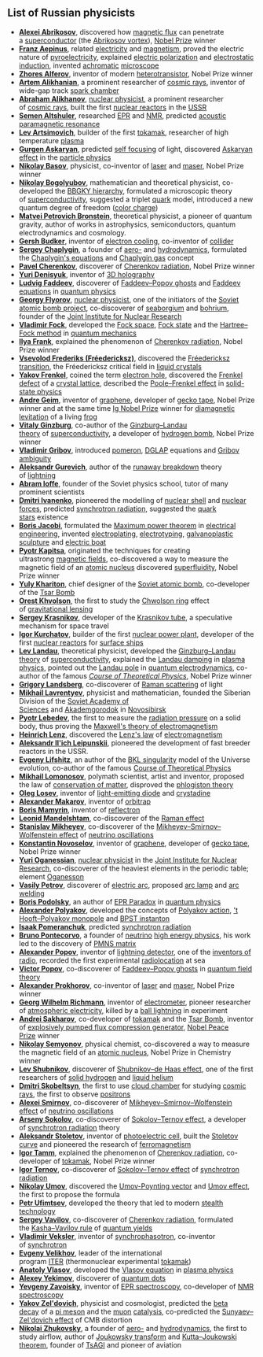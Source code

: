 <h2>List of Russian physicists </h2>
<div id="ember79" class="ember-view">
<div class="reader-article-content" dir="ltr">
<ul>
<li><a href="https://en.wikipedia.org/wiki/Alexei_Alexeyevich_Abrikosov" target="_blank" rel="nofollow noopener"><strong>Alexei Abrikosov</strong></a>, discovered how&nbsp;<a href="https://en.wikipedia.org/wiki/Magnetic_flux" target="_blank" rel="nofollow noopener">magnetic flux</a>&nbsp;can penetrate a&nbsp;<a href="https://en.wikipedia.org/wiki/Superconductor" target="_blank" rel="nofollow noopener">superconductor</a>&nbsp;(the&nbsp;<a href="https://en.wikipedia.org/wiki/Abrikosov_vortex" target="_blank" rel="nofollow noopener">Abrikosov vortex</a>),&nbsp;<a href="https://en.wikipedia.org/wiki/Nobel_Prize" target="_blank" rel="nofollow noopener">Nobel Prize</a>&nbsp;winner</li>
<li><a href="https://en.wikipedia.org/wiki/Franz_Aepinus" target="_blank" rel="nofollow noopener"><strong>Franz Aepinus</strong></a>, related&nbsp;<a href="https://en.wikipedia.org/wiki/Electricity" target="_blank" rel="nofollow noopener">electricity</a>&nbsp;and&nbsp;<a href="https://en.wikipedia.org/wiki/Magnetism" target="_blank" rel="nofollow noopener">magnetism</a>, proved the electric nature of&nbsp;<a href="https://en.wikipedia.org/wiki/Pyroelectricity" target="_blank" rel="nofollow noopener">pyroelectricity</a>, explained&nbsp;<a href="https://en.wikipedia.org/wiki/Electric_polarization" target="_blank" rel="nofollow noopener">electric polarization</a>&nbsp;and&nbsp;<a href="https://en.wikipedia.org/wiki/Electrostatic_induction" target="_blank" rel="nofollow noopener">electrostatic induction</a>, invented&nbsp;<a href="https://en.wikipedia.org/wiki/Achromatic_lens" target="_blank" rel="nofollow noopener">achromatic</a>&nbsp;<a href="https://en.wikipedia.org/wiki/Microscope" target="_blank" rel="nofollow noopener">microscope</a></li>
<li><a href="https://en.wikipedia.org/wiki/Zhores_Alferov" target="_blank" rel="nofollow noopener"><strong>Zhores Alferov</strong></a>, inventor of modern&nbsp;<a href="https://en.wikipedia.org/wiki/Heterotransistor" target="_blank" rel="nofollow noopener">heterotransistor</a>, Nobel Prize winner</li>
<li><a href="https://en.wikipedia.org/wiki/Artem_Alikhanian" target="_blank" rel="nofollow noopener"><strong>Artem Alikhanian</strong></a>, a prominent researcher of&nbsp;<a href="https://en.wikipedia.org/wiki/Cosmic_rays" target="_blank" rel="nofollow noopener">cosmic rays</a>, inventor of wide-gap track&nbsp;<a href="https://en.wikipedia.org/wiki/Spark_chamber" target="_blank" rel="nofollow noopener">spark chamber</a></li>
<li><a href="https://en.wikipedia.org/wiki/Abraham_Alikhanov" target="_blank" rel="nofollow noopener"><strong>Abraham Alikhanov</strong></a>,&nbsp;<a href="https://en.wikipedia.org/wiki/Nuclear_physicist" target="_blank" rel="nofollow noopener">nuclear physicist</a>, a prominent researcher of&nbsp;<a href="https://en.wikipedia.org/wiki/Cosmic_rays" target="_blank" rel="nofollow noopener">cosmic rays</a>, built the first&nbsp;<a href="https://en.wikipedia.org/wiki/Nuclear_reactor" target="_blank" rel="nofollow noopener">nuclear reactors</a>&nbsp;in the&nbsp;<a href="https://en.wikipedia.org/wiki/USSR" target="_blank" rel="nofollow noopener">USSR</a></li>
<li><a href="https://en.wikipedia.org/wiki/Semen_Altshuler" target="_blank" rel="nofollow noopener"><strong>Semen Altshuler</strong></a>, researched&nbsp;<a href="https://en.wikipedia.org/wiki/Electron_paramagnetic_resonance" target="_blank" rel="nofollow noopener">EPR</a>&nbsp;and&nbsp;<a href="https://en.wikipedia.org/wiki/NMR" target="_blank" rel="nofollow noopener">NMR</a>, predicted&nbsp;<a href="https://en.wikipedia.org/wiki/Acoustic_paramagnetic_resonance" target="_blank" rel="nofollow noopener">acoustic paramagnetic resonance</a></li>
<li><a href="https://en.wikipedia.org/wiki/Lev_Artsimovich" target="_blank" rel="nofollow noopener"><strong>Lev Artsimovich</strong></a>, builder of the first&nbsp;<a href="https://en.wikipedia.org/wiki/Tokamak" target="_blank" rel="nofollow noopener">tokamak</a>, researcher of high temperature&nbsp;<a href="https://en.wikipedia.org/wiki/Plasma_(physics)" target="_blank" rel="nofollow noopener">plasma</a></li>
<li><a href="https://en.wikipedia.org/wiki/Gurgen_Askaryan" target="_blank" rel="nofollow noopener"><strong>Gurgen Askaryan</strong></a>, predicted&nbsp;<a href="https://en.wikipedia.org/wiki/Self_focusing" target="_blank" rel="nofollow noopener">self focusing</a>&nbsp;of light, discovered&nbsp;<a href="https://en.wikipedia.org/wiki/Askaryan_effect" target="_blank" rel="nofollow noopener">Askaryan effect</a>&nbsp;in the&nbsp;<a href="https://en.wikipedia.org/wiki/Particle_physics" target="_blank" rel="nofollow noopener">particle physics</a></li>
<li><a href="https://en.wikipedia.org/wiki/Nikolay_Basov" target="_blank" rel="nofollow noopener"><strong>Nikolay Basov</strong></a>, physicist, co-inventor of&nbsp;<a href="https://en.wikipedia.org/wiki/Laser" target="_blank" rel="nofollow noopener">laser</a>&nbsp;and&nbsp;<a href="https://en.wikipedia.org/wiki/Maser" target="_blank" rel="nofollow noopener">maser</a>, Nobel Prize winner</li>
<li><a href="https://en.wikipedia.org/wiki/Nikolay_Bogolyubov" target="_blank" rel="nofollow noopener"><strong>Nikolay Bogolyubov</strong></a>, mathematician and theoretical physicist, co-developed the&nbsp;<a href="https://en.wikipedia.org/wiki/BBGKY_hierarchy" target="_blank" rel="nofollow noopener">BBGKY hierarchy</a>, formulated a microscopic theory of&nbsp;<a href="https://en.wikipedia.org/wiki/Superconductivity" target="_blank" rel="nofollow noopener">superconductivity</a>, suggested a triplet&nbsp;<a href="https://en.wikipedia.org/wiki/Quark" target="_blank" rel="nofollow noopener">quark</a>&nbsp;model, introduced a new quantum degree of freedom (<a href="https://en.wikipedia.org/wiki/Color_charge" target="_blank" rel="nofollow noopener">color charge</a>)</li>
<li><a href="https://en.wikipedia.org/wiki/Matvei_Petrovich_Bronstein" target="_blank" rel="nofollow noopener"><strong>Matvei Petrovich Bronstein</strong></a>, theoretical physicist, a pioneer of quantum gravity, author of works in astrophysics, semiconductors, quantum electrodynamics and cosmology.</li>
<li><a href="https://en.wikipedia.org/wiki/Gersh_Budker" target="_blank" rel="nofollow noopener"><strong>Gersh Budker</strong></a>, inventor of&nbsp;<a href="https://en.wikipedia.org/wiki/Electron_cooling" target="_blank" rel="nofollow noopener">electron cooling</a>, co-inventor of&nbsp;<a href="https://en.wikipedia.org/wiki/Collider" target="_blank" rel="nofollow noopener">collider</a></li>
<li><a href="https://en.wikipedia.org/wiki/Sergey_Chaplygin" target="_blank" rel="nofollow noopener"><strong>Sergey Chaplygin</strong></a>, a founder of&nbsp;<a href="https://en.wikipedia.org/wiki/Aerodynamics" target="_blank" rel="nofollow noopener">aero-</a>&nbsp;and&nbsp;<a href="https://en.wikipedia.org/wiki/Hydrodynamics" target="_blank" rel="nofollow noopener">hydrodynamics</a>, formulated the&nbsp;<a href="https://en.wikipedia.org/wiki/Chaplygin%27s_equation" target="_blank" rel="nofollow noopener">Chaplygin's equations</a>&nbsp;and&nbsp;<a href="https://en.wikipedia.org/wiki/Chaplygin_gas" target="_blank" rel="nofollow noopener">Chaplygin gas</a>&nbsp;concept</li>
<li><a href="https://en.wikipedia.org/wiki/Pavel_Cherenkov" target="_blank" rel="nofollow noopener"><strong>Pavel Cherenkov</strong></a>, discoverer of&nbsp;<a href="https://en.wikipedia.org/wiki/Cherenkov_radiation" target="_blank" rel="nofollow noopener">Cherenkov radiation</a>, Nobel Prize winner</li>
<li><a href="https://en.wikipedia.org/wiki/Yuri_Denisyuk" target="_blank" rel="nofollow noopener"><strong>Yuri Denisyuk</strong></a>, inventor of&nbsp;<a href="https://en.wikipedia.org/wiki/Holography" target="_blank" rel="nofollow noopener">3D holography</a></li>
<li><a href="https://en.wikipedia.org/wiki/Ludvig_Faddeev" target="_blank" rel="nofollow noopener"><strong>Ludvig Faddeev</strong></a>, discoverer of&nbsp;<a href="https://en.wikipedia.org/wiki/Faddeev%E2%80%93Popov_ghosts" target="_blank" rel="nofollow noopener">Faddeev&ndash;Popov ghosts</a>&nbsp;and&nbsp;<a href="https://en.wikipedia.org/wiki/Faddeev_equations" target="_blank" rel="nofollow noopener">Faddeev equations</a>&nbsp;in&nbsp;<a href="https://en.wikipedia.org/wiki/Quantum_physics" target="_blank" rel="nofollow noopener">quantum physics</a></li>
<li><a href="https://en.wikipedia.org/wiki/Georgy_Flyorov" target="_blank" rel="nofollow noopener"><strong>Georgy Flyorov</strong></a>,&nbsp;<a href="https://en.wikipedia.org/wiki/Nuclear_physicist" target="_blank" rel="nofollow noopener">nuclear physicist</a>, one of the initiators of the&nbsp;<a href="https://en.wikipedia.org/wiki/Soviet_atomic_bomb_project" target="_blank" rel="nofollow noopener">Soviet atomic bomb project</a>, co-discoverer of&nbsp;<a href="https://en.wikipedia.org/wiki/Seaborgium" target="_blank" rel="nofollow noopener">seaborgium</a>&nbsp;and&nbsp;<a href="https://en.wikipedia.org/wiki/Bohrium" target="_blank" rel="nofollow noopener">bohrium</a>, founder of the&nbsp;<a href="https://en.wikipedia.org/wiki/Joint_Institute_for_Nuclear_Research" target="_blank" rel="nofollow noopener">Joint Institute for Nuclear Research</a></li>
<li><a href="https://en.wikipedia.org/wiki/Vladimir_Fock" target="_blank" rel="nofollow noopener"><strong>Vladimir Fock</strong></a>, developed the&nbsp;<a href="https://en.wikipedia.org/wiki/Fock_space" target="_blank" rel="nofollow noopener">Fock space</a>,&nbsp;<a href="https://en.wikipedia.org/wiki/Fock_state" target="_blank" rel="nofollow noopener">Fock state</a>&nbsp;and the&nbsp;<a href="https://en.wikipedia.org/wiki/Hartree%E2%80%93Fock_method" target="_blank" rel="nofollow noopener">Hartree&ndash;Fock method</a>&nbsp;in&nbsp;<a href="https://en.wikipedia.org/wiki/Quantum_mechanics" target="_blank" rel="nofollow noopener">quantum mechanics</a></li>
<li><a href="https://en.wikipedia.org/wiki/Ilya_Frank" target="_blank" rel="nofollow noopener"><strong>Ilya Frank</strong></a>, explained the phenomenon of&nbsp;<a href="https://en.wikipedia.org/wiki/Cherenkov_radiation" target="_blank" rel="nofollow noopener">Cherenkov radiation</a>, Nobel Prize winner</li>
<li><a href="https://en.wikipedia.org/wiki/Vsevolod_Frederiks" target="_blank" rel="nofollow noopener"><strong>Vsevolod Frederiks (Fr&eacute;edericksz)</strong></a>, discovered the&nbsp;<a href="https://en.wikipedia.org/wiki/Fr%C3%A9edericksz_transition" target="_blank" rel="nofollow noopener">Fr&eacute;edericksz transition</a>, the Fr&eacute;edericksz critical field in&nbsp;<a href="https://en.wikipedia.org/wiki/Liquid_crystal" target="_blank" rel="nofollow noopener">liquid crystals</a></li>
<li><a href="https://en.wikipedia.org/wiki/Yakov_Frenkel" target="_blank" rel="nofollow noopener"><strong>Yakov Frenkel</strong></a>, coined the term&nbsp;<a href="https://en.wikipedia.org/wiki/Electron_hole" target="_blank" rel="nofollow noopener">electron hole</a>, discovered the&nbsp;<a href="https://en.wikipedia.org/wiki/Frenkel_defect" target="_blank" rel="nofollow noopener">Frenkel defect</a>&nbsp;of a&nbsp;<a href="https://en.wikipedia.org/wiki/Crystal_lattice" target="_blank" rel="nofollow noopener">crystal lattice</a>, described the&nbsp;<a href="https://en.wikipedia.org/wiki/Poole%E2%80%93Frenkel_effect" target="_blank" rel="nofollow noopener">Poole&ndash;Frenkel effect</a>&nbsp;in&nbsp;<a href="https://en.wikipedia.org/wiki/Solid-state_physics" target="_blank" rel="nofollow noopener">solid-state physics</a></li>
<li><a href="https://en.wikipedia.org/wiki/Andre_Geim" target="_blank" rel="nofollow noopener"><strong>Andre Geim</strong></a>, inventor of&nbsp;<a href="https://en.wikipedia.org/wiki/Graphene" target="_blank" rel="nofollow noopener">graphene</a>, developer of&nbsp;<a href="https://en.wikipedia.org/wiki/Gecko_tape" target="_blank" rel="nofollow noopener">gecko tape</a>, Nobel Prize winner and at the same time&nbsp;<a href="https://en.wikipedia.org/wiki/Ig_Nobel_Prize" target="_blank" rel="nofollow noopener">Ig Nobel Prize</a>&nbsp;winner for&nbsp;<a href="https://en.wikipedia.org/wiki/Diamagnetic_levitation" target="_blank" rel="nofollow noopener">diamagnetic levitation</a>&nbsp;of a living&nbsp;<a href="https://en.wikipedia.org/wiki/Frog" target="_blank" rel="nofollow noopener">frog</a></li>
<li><a href="https://en.wikipedia.org/wiki/Vitaly_Ginzburg" target="_blank" rel="nofollow noopener"><strong>Vitaly Ginzburg</strong></a>, co-author of the&nbsp;<a href="https://en.wikipedia.org/wiki/Ginzburg%E2%80%93Landau_theory" target="_blank" rel="nofollow noopener">Ginzburg&ndash;Landau theory</a>&nbsp;of&nbsp;<a href="https://en.wikipedia.org/wiki/Superconductivity" target="_blank" rel="nofollow noopener">superconductivity</a>, a developer of&nbsp;<a href="https://en.wikipedia.org/wiki/Hydrogen_bomb" target="_blank" rel="nofollow noopener">hydrogen bomb</a>, Nobel Prize winner</li>
<li><a href="https://en.wikipedia.org/wiki/Vladimir_Gribov" target="_blank" rel="nofollow noopener"><strong>Vladimir Gribov</strong></a>, introduced&nbsp;<a href="https://en.wikipedia.org/wiki/Pomeron" target="_blank" rel="nofollow noopener">pomeron</a>,&nbsp;<a href="https://en.wikipedia.org/wiki/DGLAP" target="_blank" rel="nofollow noopener">DGLAP</a>&nbsp;equations and&nbsp;<a href="https://en.wikipedia.org/wiki/Gribov_ambiguity" target="_blank" rel="nofollow noopener">Gribov ambiguity</a></li>
<li><a href="https://en.wikipedia.org/wiki/Aleksandr_Gurevich" target="_blank" rel="nofollow noopener"><strong>Aleksandr Gurevich</strong></a>, author of the&nbsp;<a href="https://en.wikipedia.org/wiki/Runaway_breakdown" target="_blank" rel="nofollow noopener">runaway breakdown</a>&nbsp;theory of&nbsp;<a href="https://en.wikipedia.org/wiki/Lightning" target="_blank" rel="nofollow noopener">lightning</a></li>
<li><a href="https://en.wikipedia.org/wiki/Abram_Ioffe" target="_blank" rel="nofollow noopener"><strong>Abram Ioffe</strong></a>, founder of the Soviet physics school, tutor of many prominent scientists</li>
<li><a href="https://en.wikipedia.org/wiki/Dmitri_Ivanenko" target="_blank" rel="nofollow noopener"><strong>Dmitri Ivanenko</strong></a>, pioneered the modelling of&nbsp;<a href="https://en.wikipedia.org/wiki/Nuclear_shell_model" target="_blank" rel="nofollow noopener">nuclear shell</a>&nbsp;and&nbsp;<a href="https://en.wikipedia.org/wiki/Atomic_nucleus" target="_blank" rel="nofollow noopener">nuclear forces</a>, predicted&nbsp;<a href="https://en.wikipedia.org/wiki/Synchrotron_radiation" target="_blank" rel="nofollow noopener">synchrotron radiation</a>, suggested the&nbsp;<a href="https://en.wikipedia.org/wiki/Color_superconductivity" target="_blank" rel="nofollow noopener">quark stars</a>&nbsp;existence</li>
<li><a href="https://en.wikipedia.org/wiki/Boris_Jacobi" target="_blank" rel="nofollow noopener"><strong>Boris Jacobi</strong></a>, formulated the&nbsp;<a href="https://en.wikipedia.org/wiki/Maximum_power_theorem" target="_blank" rel="nofollow noopener">Maximum power theorem</a>&nbsp;in&nbsp;<a href="https://en.wikipedia.org/wiki/Electrical_engineering" target="_blank" rel="nofollow noopener">electrical engineering</a>, invented&nbsp;<a href="https://en.wikipedia.org/wiki/Electroplating" target="_blank" rel="nofollow noopener">electroplating</a>,&nbsp;<a href="https://en.wikipedia.org/wiki/Electrotyping" target="_blank" rel="nofollow noopener">electrotyping</a>,&nbsp;<a href="https://en.wikipedia.org/wiki/Galvanoplastic" target="_blank" rel="nofollow noopener">galvanoplastic sculpture</a>&nbsp;and&nbsp;<a href="https://en.wikipedia.org/wiki/Electric_boat" target="_blank" rel="nofollow noopener">electric boat</a></li>
<li><a href="https://en.wikipedia.org/wiki/Pyotr_Kapitsa" target="_blank" rel="nofollow noopener"><strong>Pyotr Kapitsa</strong></a>, originated the techniques for creating ultrastrong&nbsp;<a href="https://en.wikipedia.org/wiki/Magnetic_field" target="_blank" rel="nofollow noopener">magnetic fields</a>, co-discovered a way to measure the magnetic field of an&nbsp;<a href="https://en.wikipedia.org/wiki/Atomic_nucleus" target="_blank" rel="nofollow noopener">atomic nucleus</a>&nbsp;discovered&nbsp;<a href="https://en.wikipedia.org/wiki/Superfluidity" target="_blank" rel="nofollow noopener">superfluidity</a>, Nobel Prize winner</li>
<li><a href="https://en.wikipedia.org/wiki/Yuly_Khariton" target="_blank" rel="nofollow noopener"><strong>Yuly Khariton</strong></a>, chief designer of the&nbsp;<a href="https://en.wikipedia.org/wiki/Soviet_atomic_bomb" target="_blank" rel="nofollow noopener">Soviet atomic bomb</a>, co-developer of the&nbsp;<a href="https://en.wikipedia.org/wiki/Tsar_Bomb" target="_blank" rel="nofollow noopener">Tsar Bomb</a></li>
<li><a href="https://en.wikipedia.org/wiki/Orest_Khvolson" target="_blank" rel="nofollow noopener"><strong>Orest Khvolson</strong></a>, the first to study the&nbsp;<a href="https://en.wikipedia.org/wiki/Chwolson_ring" target="_blank" rel="nofollow noopener">Chwolson ring</a>&nbsp;effect of&nbsp;<a href="https://en.wikipedia.org/wiki/Gravitational_lensing" target="_blank" rel="nofollow noopener">gravitational lensing</a></li>
<li><a href="https://en.wikipedia.org/wiki/Sergey_Krasnikov" target="_blank" rel="nofollow noopener"><strong>Sergey Krasnikov</strong></a>, developer of the&nbsp;<a href="https://en.wikipedia.org/wiki/Krasnikov_tube" target="_blank" rel="nofollow noopener">Krasnikov tube</a>, a speculative mechanism for space travel</li>
<li><a href="https://en.wikipedia.org/wiki/Igor_Kurchatov" target="_blank" rel="nofollow noopener"><strong>Igor Kurchatov</strong></a>, builder of the first&nbsp;<a href="https://en.wikipedia.org/wiki/Nuclear_power_plant" target="_blank" rel="nofollow noopener">nuclear power plant</a>, developer of the first&nbsp;<a href="https://en.wikipedia.org/wiki/Nuclear_reactor" target="_blank" rel="nofollow noopener">nuclear reactors</a>&nbsp;for&nbsp;<a href="https://en.wikipedia.org/wiki/Nuclear_marine_propulsion" target="_blank" rel="nofollow noopener">surface ships</a></li>
<li><a href="https://en.wikipedia.org/wiki/Lev_Landau" target="_blank" rel="nofollow noopener"><strong>Lev Landau</strong></a>, theoretical physicist, developed the&nbsp;<a href="https://en.wikipedia.org/wiki/Ginzburg%E2%80%93Landau_theory" target="_blank" rel="nofollow noopener">Ginzburg&ndash;Landau theory</a>&nbsp;of&nbsp;<a href="https://en.wikipedia.org/wiki/Superconductivity" target="_blank" rel="nofollow noopener">superconductivity</a>, explained the&nbsp;<a href="https://en.wikipedia.org/wiki/Landau_damping" target="_blank" rel="nofollow noopener">Landau damping</a>&nbsp;in&nbsp;<a href="https://en.wikipedia.org/wiki/Plasma_physics" target="_blank" rel="nofollow noopener">plasma physics</a>, pointed out the&nbsp;<a href="https://en.wikipedia.org/wiki/Landau_pole" target="_blank" rel="nofollow noopener">Landau pole</a>&nbsp;in&nbsp;<a href="https://en.wikipedia.org/wiki/Quantum_electrodynamics" target="_blank" rel="nofollow noopener">quantum electrodynamics</a>, co-author of the famous&nbsp;<a href="https://en.wikipedia.org/wiki/Course_of_Theoretical_Physics" target="_blank" rel="nofollow noopener"><em>Course of Theoretical Physics</em></a>, Nobel Prize winner</li>
<li><a href="https://en.wikipedia.org/wiki/Grigory_Landsberg" target="_blank" rel="nofollow noopener"><strong>Grigory Landsberg</strong></a>, co-discoverer of&nbsp;<a href="https://en.wikipedia.org/wiki/Raman_scattering" target="_blank" rel="nofollow noopener">Raman scattering</a>&nbsp;of light</li>
<li><a href="https://en.wikipedia.org/wiki/Mikhail_Lavrentyev" target="_blank" rel="nofollow noopener"><strong>Mikhail Lavrentyev</strong></a>, physicist and mathematician, founded the Siberian Division of the&nbsp;<a href="https://en.wikipedia.org/wiki/Soviet_Academy_of_Sciences" target="_blank" rel="nofollow noopener">Soviet Academy of Sciences</a>&nbsp;and&nbsp;<a href="https://en.wikipedia.org/wiki/Akademgorodok" target="_blank" rel="nofollow noopener">Akademgorodok</a>&nbsp;in&nbsp;<a href="https://en.wikipedia.org/wiki/Novosibirsk" target="_blank" rel="nofollow noopener">Novosibirsk</a></li>
<li><a href="https://en.wikipedia.org/wiki/Petr_Nikolaevich_Lebedev" target="_blank" rel="nofollow noopener"><strong>Pyotr Lebedev</strong></a>, the first to measure the&nbsp;<a href="https://en.wikipedia.org/wiki/Radiation_pressure" target="_blank" rel="nofollow noopener">radiation pressure</a>&nbsp;on a solid body, thus proving the&nbsp;<a href="https://en.wikipedia.org/wiki/Maxwell%27s_theory_of_electromagnetism" target="_blank" rel="nofollow noopener">Maxwell's theory of electromagnetism</a></li>
<li><a href="https://en.wikipedia.org/wiki/Heinrich_Lenz" target="_blank" rel="nofollow noopener"><strong>Heinrich Lenz</strong></a>, discovered the&nbsp;<a href="https://en.wikipedia.org/wiki/Lenz%27s_law" target="_blank" rel="nofollow noopener">Lenz's law</a>&nbsp;of&nbsp;<a href="https://en.wikipedia.org/wiki/Electromagnetism" target="_blank" rel="nofollow noopener">electromagnetism</a></li>
<li><a href="https://en.wikipedia.org/wiki/Aleksandr_Il%27ich_Leipunskii" target="_blank" rel="nofollow noopener"><strong>Aleksandr Il'ich Leipunskii</strong></a>, pioneered the development of fast breeder reactors in the USSR.</li>
<li><a href="https://en.wikipedia.org/wiki/Evgeny_Lifshitz" target="_blank" rel="nofollow noopener"><strong>Evgeny Lifshitz</strong></a>, an author of the&nbsp;<a href="https://en.wikipedia.org/wiki/BKL_singularity" target="_blank" rel="nofollow noopener">BKL singularity</a>&nbsp;model of the Universe evolution, co-author of the famous&nbsp;<a href="https://en.wikipedia.org/wiki/Course_of_Theoretical_Physics" target="_blank" rel="nofollow noopener">Course of Theoretical Physics</a></li>
<li><a href="https://en.wikipedia.org/wiki/Mikhail_Lomonosov" target="_blank" rel="nofollow noopener"><strong>Mikhail Lomonosov</strong></a>, polymath scientist, artist and inventor, proposed the law of&nbsp;<a href="https://en.wikipedia.org/wiki/Conservation_of_matter" target="_blank" rel="nofollow noopener">conservation of matter</a>, disproved the&nbsp;<a href="https://en.wikipedia.org/wiki/Phlogiston_theory" target="_blank" rel="nofollow noopener">phlogiston theory</a></li>
<li><a href="https://en.wikipedia.org/wiki/Oleg_Losev" target="_blank" rel="nofollow noopener"><strong>Oleg Losev</strong></a>, inventor of&nbsp;<a href="https://en.wikipedia.org/wiki/Light-emitting_diode" target="_blank" rel="nofollow noopener">light-emitting diode</a>&nbsp;and&nbsp;<a href="https://en.wikipedia.org/wiki/Crystal_radio#Crystadine" target="_blank" rel="nofollow noopener">crystadine</a></li>
<li><a href="https://en.wikipedia.org/wiki/Alexander_Alexeyevich_Makarov" target="_blank" rel="nofollow noopener"><strong>Alexander Makarov</strong></a>, inventor of&nbsp;<a href="https://en.wikipedia.org/wiki/Orbitrap" target="_blank" rel="nofollow noopener">orbitrap</a></li>
<li><a href="https://en.wikipedia.org/wiki/Boris_Mamyrin" target="_blank" rel="nofollow noopener"><strong>Boris Mamyrin</strong></a>, inventor of&nbsp;<a href="https://en.wikipedia.org/wiki/Reflectron" target="_blank" rel="nofollow noopener">reflectron</a></li>
<li><a href="https://en.wikipedia.org/wiki/Leonid_Mandelshtam" target="_blank" rel="nofollow noopener"><strong>Leonid Mandelshtam</strong></a>, co-discoverer of the&nbsp;<a href="https://en.wikipedia.org/wiki/Raman_effect" target="_blank" rel="nofollow noopener">Raman effect</a></li>
<li><a href="https://en.wikipedia.org/wiki/Stanislav_Mikheyev" target="_blank" rel="nofollow noopener"><strong>Stanislav Mikheyev</strong></a>, co-discoverer of the&nbsp;<a href="https://en.wikipedia.org/wiki/Mikheyev%E2%80%93Smirnov%E2%80%93Wolfenstein_effect" target="_blank" rel="nofollow noopener">Mikheyev&ndash;Smirnov&ndash;Wolfenstein effect</a>&nbsp;of&nbsp;<a href="https://en.wikipedia.org/wiki/Neutrino_oscillations" target="_blank" rel="nofollow noopener">neutrino oscillations</a></li>
<li><a href="https://en.wikipedia.org/wiki/Konstantin_Novoselov" target="_blank" rel="nofollow noopener"><strong>Konstantin Novoselov</strong></a>, inventor of&nbsp;<a href="https://en.wikipedia.org/wiki/Graphene" target="_blank" rel="nofollow noopener">graphene</a>, developer of&nbsp;<a href="https://en.wikipedia.org/wiki/Gecko_tape" target="_blank" rel="nofollow noopener">gecko tape</a>, Nobel Prize winner</li>
<li><a href="https://en.wikipedia.org/wiki/Yuri_Oganessian" target="_blank" rel="nofollow noopener"><strong>Yuri Oganessian</strong></a>,&nbsp;<a href="https://en.wikipedia.org/wiki/Nuclear_physics" target="_blank" rel="nofollow noopener">nuclear physicist</a>&nbsp;in the&nbsp;<a href="https://en.wikipedia.org/wiki/Joint_Institute_for_Nuclear_Research" target="_blank" rel="nofollow noopener">Joint Institute for Nuclear Research</a>, co-discoverer of the heaviest elements in the periodic table; element&nbsp;<a href="https://en.wikipedia.org/wiki/Oganesson" target="_blank" rel="nofollow noopener">Oganesson</a></li>
<li><a href="https://en.wikipedia.org/wiki/Vasily_Vladimirovich_Petrov" target="_blank" rel="nofollow noopener"><strong>Vasily Petrov</strong></a>, discoverer of&nbsp;<a href="https://en.wikipedia.org/wiki/Electric_arc" target="_blank" rel="nofollow noopener">electric arc</a>, proposed&nbsp;<a href="https://en.wikipedia.org/wiki/Arc_lamp" target="_blank" rel="nofollow noopener">arc lamp</a>&nbsp;and&nbsp;<a href="https://en.wikipedia.org/wiki/Arc_welding" target="_blank" rel="nofollow noopener">arc welding</a></li>
<li><a href="https://en.wikipedia.org/wiki/Boris_Podolsky" target="_blank" rel="nofollow noopener"><strong>Boris Podolsky</strong></a>, an author of&nbsp;<a href="https://en.wikipedia.org/wiki/EPR_Paradox" target="_blank" rel="nofollow noopener">EPR Paradox</a>&nbsp;in&nbsp;<a href="https://en.wikipedia.org/wiki/Quantum_physics" target="_blank" rel="nofollow noopener">quantum physics</a></li>
<li><a href="https://en.wikipedia.org/wiki/Alexander_Markovich_Polyakov" target="_blank" rel="nofollow noopener"><strong>Alexander Polyakov</strong></a>, developed the concepts of&nbsp;<a href="https://en.wikipedia.org/wiki/Polyakov_action" target="_blank" rel="nofollow noopener">Polyakov action</a>,&nbsp;<a href="https://en.wikipedia.org/wiki/%27t_Hooft%E2%80%93Polyakov_monopole" target="_blank" rel="nofollow noopener">'t Hooft&ndash;Polyakov monopole</a>&nbsp;and&nbsp;<a href="https://en.wikipedia.org/wiki/BPST_instanton" target="_blank" rel="nofollow noopener">BPST instanton</a></li>
<li><a href="https://en.wikipedia.org/wiki/Isaak_Pomeranchuk" target="_blank" rel="nofollow noopener"><strong>Isaak Pomeranchuk</strong></a>, predicted&nbsp;<a href="https://en.wikipedia.org/wiki/Synchrotron_radiation" target="_blank" rel="nofollow noopener">synchrotron radiation</a></li>
<li><a href="https://en.wikipedia.org/wiki/Bruno_Pontecorvo" target="_blank" rel="nofollow noopener"><strong>Bruno Pontecorvo</strong></a>, a founder of&nbsp;<a href="https://en.wikipedia.org/wiki/Neutrino" target="_blank" rel="nofollow noopener">neutrino</a>&nbsp;<a href="https://en.wikipedia.org/wiki/High_energy_physics" target="_blank" rel="nofollow noopener">high energy physics</a>, his work led to the discovery of&nbsp;<a href="https://en.wikipedia.org/wiki/PMNS_matrix" target="_blank" rel="nofollow noopener">PMNS matrix</a></li>
<li><a href="https://en.wikipedia.org/wiki/Alexander_Stepanovich_Popov" target="_blank" rel="nofollow noopener"><strong>Alexander Popov</strong></a>, inventor of&nbsp;<a href="https://en.wikipedia.org/wiki/Lightning_detector" target="_blank" rel="nofollow noopener">lightning detector</a>, one of the&nbsp;<a href="https://en.wikipedia.org/wiki/Invention_of_radio" target="_blank" rel="nofollow noopener">inventors of radio</a>, recorded the first experimental&nbsp;<a href="https://en.wikipedia.org/wiki/Radiolocation" target="_blank" rel="nofollow noopener">radiolocation</a>&nbsp;at sea</li>
<li><a href="https://en.wikipedia.org/wiki/Victor_Popov" target="_blank" rel="nofollow noopener"><strong>Victor Popov</strong></a>, co-discoverer of&nbsp;<a href="https://en.wikipedia.org/wiki/Faddeev%E2%80%93Popov_ghost" target="_blank" rel="nofollow noopener">Faddeev&ndash;Popov ghosts</a>&nbsp;in&nbsp;<a href="https://en.wikipedia.org/wiki/Quantum_field_theory" target="_blank" rel="nofollow noopener">quantum field theory</a></li>
<li><a href="https://en.wikipedia.org/wiki/Alexander_Prokhorov" target="_blank" rel="nofollow noopener"><strong>Alexander Prokhorov</strong></a>, co-inventor of&nbsp;<a href="https://en.wikipedia.org/wiki/Laser" target="_blank" rel="nofollow noopener">laser</a>&nbsp;and&nbsp;<a href="https://en.wikipedia.org/wiki/Maser" target="_blank" rel="nofollow noopener">maser</a>, Nobel Prize winner</li>
<li><a href="https://en.wikipedia.org/wiki/Georg_Wilhelm_Richmann" target="_blank" rel="nofollow noopener"><strong>Georg Wilhelm Richmann</strong></a>, inventor of&nbsp;<a href="https://en.wikipedia.org/wiki/Electrometer" target="_blank" rel="nofollow noopener">electrometer</a>, pioneer researcher of&nbsp;<a href="https://en.wikipedia.org/wiki/Atmospheric_electricity" target="_blank" rel="nofollow noopener">atmospheric electricity</a>, killed by a&nbsp;<a href="https://en.wikipedia.org/wiki/Ball_lightning" target="_blank" rel="nofollow noopener">ball lightning</a>&nbsp;in experiment</li>
<li><a href="https://en.wikipedia.org/wiki/Andrei_Sakharov" target="_blank" rel="nofollow noopener"><strong>Andrei Sakharov</strong></a>, co-developer of&nbsp;<a href="https://en.wikipedia.org/wiki/Tokamak" target="_blank" rel="nofollow noopener">tokamak</a>&nbsp;and the&nbsp;<a href="https://en.wikipedia.org/wiki/Tsar_Bomb" target="_blank" rel="nofollow noopener">Tsar Bomb</a>, inventor of&nbsp;<a href="https://en.wikipedia.org/wiki/Explosively_pumped_flux_compression_generator" target="_blank" rel="nofollow noopener">explosively pumped flux compression generator</a>,&nbsp;<a href="https://en.wikipedia.org/wiki/Nobel_Peace_Prize" target="_blank" rel="nofollow noopener">Nobel Peace Prize</a>&nbsp;winner</li>
<li><a href="https://en.wikipedia.org/wiki/Nikolay_Semyonov" target="_blank" rel="nofollow noopener"><strong>Nikolay Semyonov</strong></a>, physical chemist, co-discovered a way to measure the magnetic field of an&nbsp;<a href="https://en.wikipedia.org/wiki/Atomic_nucleus" target="_blank" rel="nofollow noopener">atomic nucleus</a>, Nobel Prize in Chemistry winner</li>
<li><a href="https://en.wikipedia.org/wiki/Lev_Shubnikov" target="_blank" rel="nofollow noopener"><strong>Lev Shubnikov</strong></a>, discoverer of&nbsp;<a href="https://en.wikipedia.org/wiki/Shubnikov%E2%80%93de_Haas_effect" target="_blank" rel="nofollow noopener">Shubnikov&ndash;de Haas effect</a>, one of the first researchers of&nbsp;<a href="https://en.wikipedia.org/wiki/Solid_hydrogen" target="_blank" rel="nofollow noopener">solid hydrogen</a>&nbsp;and&nbsp;<a href="https://en.wikipedia.org/wiki/Liquid_helium" target="_blank" rel="nofollow noopener">liquid helium</a></li>
<li><a href="https://en.wikipedia.org/wiki/Dmitri_Skobeltsyn" target="_blank" rel="nofollow noopener"><strong>Dmitri Skobeltsyn</strong></a>, the first to use&nbsp;<a href="https://en.wikipedia.org/wiki/Cloud_chamber" target="_blank" rel="nofollow noopener">cloud chamber</a>&nbsp;for studying&nbsp;<a href="https://en.wikipedia.org/wiki/Cosmic_rays" target="_blank" rel="nofollow noopener">cosmic rays</a>, the first to observe&nbsp;<a href="https://en.wikipedia.org/wiki/Positron" target="_blank" rel="nofollow noopener">positrons</a></li>
<li><a href="https://en.wikipedia.org/wiki/Alexei_Yuryevich_Smirnov" target="_blank" rel="nofollow noopener"><strong>Alexei Smirnov</strong></a>, co-discoverer of&nbsp;<a href="https://en.wikipedia.org/wiki/Mikheyev%E2%80%93Smirnov%E2%80%93Wolfenstein_effect" target="_blank" rel="nofollow noopener">Mikheyev&ndash;Smirnov&ndash;Wolfenstein effect</a>&nbsp;of&nbsp;<a href="https://en.wikipedia.org/wiki/Neutrino_oscillations" target="_blank" rel="nofollow noopener">neutrino oscillations</a></li>
<li><a href="https://en.wikipedia.org/wiki/Arseny_Sokolov" target="_blank" rel="nofollow noopener"><strong>Arseny Sokolov</strong></a>, co-discoverer of&nbsp;<a href="https://en.wikipedia.org/wiki/Sokolov%E2%80%93Ternov_effect" target="_blank" rel="nofollow noopener">Sokolov&ndash;Ternov effect</a>, a developer of&nbsp;<a href="https://en.wikipedia.org/wiki/Synchrotron_radiation" target="_blank" rel="nofollow noopener">synchrotron radiation</a>&nbsp;theory</li>
<li><a href="https://en.wikipedia.org/wiki/Aleksandr_Stoletov" target="_blank" rel="nofollow noopener"><strong>Aleksandr Stoletov</strong></a>, inventor of&nbsp;<a href="https://en.wikipedia.org/wiki/Photoelectric_cell" target="_blank" rel="nofollow noopener">photoelectric cell</a>, built the&nbsp;<a href="https://en.wikipedia.org/wiki/Stoletov_curve" target="_blank" rel="nofollow noopener">Stoletov curve</a>&nbsp;and pioneered the research of&nbsp;<a href="https://en.wikipedia.org/wiki/Ferromagnetism" target="_blank" rel="nofollow noopener">ferromagnetism</a></li>
<li><a href="https://en.wikipedia.org/wiki/Igor_Tamm" target="_blank" rel="nofollow noopener"><strong>Igor Tamm</strong></a>, explained the phenomenon of&nbsp;<a href="https://en.wikipedia.org/wiki/Cherenkov_radiation" target="_blank" rel="nofollow noopener">Cherenkov radiation</a>, co-developer of&nbsp;<a href="https://en.wikipedia.org/wiki/Tokamak" target="_blank" rel="nofollow noopener">tokamak</a>, Nobel Prize winner</li>
<li><a href="https://en.wikipedia.org/wiki/Igor_Ternov" target="_blank" rel="nofollow noopener"><strong>Igor Ternov</strong></a>, co-discoverer of&nbsp;<a href="https://en.wikipedia.org/wiki/Sokolov%E2%80%93Ternov_effect" target="_blank" rel="nofollow noopener">Sokolov&ndash;Ternov effect</a>&nbsp;of&nbsp;<a href="https://en.wikipedia.org/wiki/Synchrotron_radiation" target="_blank" rel="nofollow noopener">synchrotron radiation</a></li>
<li><a href="https://en.wikipedia.org/wiki/Nikolay_Umov" target="_blank" rel="nofollow noopener"><strong>Nikolay Umov</strong></a>, discovered the&nbsp;<a href="https://en.wikipedia.org/wiki/Umov-Poynting_vector" target="_blank" rel="nofollow noopener">Umov-Poynting vector</a>&nbsp;and&nbsp;<a href="https://en.wikipedia.org/wiki/Umov_effect" target="_blank" rel="nofollow noopener">Umov effect</a>, the first to propose the formula&nbsp;</li>
<li><a href="https://en.wikipedia.org/wiki/Petr_Ufimtsev" target="_blank" rel="nofollow noopener"><strong>Petr Ufimtsev</strong></a>, developed the theory that led to modern&nbsp;<a href="https://en.wikipedia.org/wiki/Stealth_technology" target="_blank" rel="nofollow noopener">stealth technology</a></li>
<li><a href="https://en.wikipedia.org/wiki/Sergey_Vavilov" target="_blank" rel="nofollow noopener"><strong>Sergey Vavilov</strong></a>, co-discoverer of&nbsp;<a href="https://en.wikipedia.org/wiki/Cherenkov_radiation" target="_blank" rel="nofollow noopener">Cherenkov radiation</a>, formulated the&nbsp;<a href="https://en.wikipedia.org/wiki/Kasha%E2%80%93Vavilov_rule" target="_blank" rel="nofollow noopener">Kasha&ndash;Vavilov rule</a>&nbsp;of&nbsp;<a href="https://en.wikipedia.org/wiki/Quantum_yield" target="_blank" rel="nofollow noopener">quantum yields</a></li>
<li><a href="https://en.wikipedia.org/wiki/Vladimir_Veksler" target="_blank" rel="nofollow noopener"><strong>Vladimir Veksler</strong></a>, inventor of&nbsp;<a href="https://en.wikipedia.org/wiki/Synchrophasotron" target="_blank" rel="nofollow noopener">synchrophasotron</a>, co-inventor of&nbsp;<a href="https://en.wikipedia.org/wiki/Synchrotron" target="_blank" rel="nofollow noopener">synchrotron</a></li>
<li><a href="https://en.wikipedia.org/wiki/Evgeny_Velikhov" target="_blank" rel="nofollow noopener"><strong>Evgeny Velikhov</strong></a>, leader of the international program&nbsp;<a href="https://en.wikipedia.org/wiki/ITER" target="_blank" rel="nofollow noopener">ITER</a>&nbsp;(thermonuclear experimental&nbsp;<a href="https://en.wikipedia.org/wiki/Tokamak" target="_blank" rel="nofollow noopener">tokamak</a>)</li>
<li><a href="https://en.wikipedia.org/wiki/Anatoly_Vlasov" target="_blank" rel="nofollow noopener"><strong>Anatoly Vlasov</strong></a>, developed the&nbsp;<a href="https://en.wikipedia.org/wiki/Vlasov_equation" target="_blank" rel="nofollow noopener">Vlasov equation</a>&nbsp;in&nbsp;<a href="https://en.wikipedia.org/wiki/Plasma_physics" target="_blank" rel="nofollow noopener">plasma physics</a></li>
<li><a href="https://en.wikipedia.org/wiki/Alexey_Yekimov" target="_blank" rel="nofollow noopener"><strong>Alexey Yekimov</strong></a>, discoverer of&nbsp;<a href="https://en.wikipedia.org/wiki/Quantum_dot" target="_blank" rel="nofollow noopener">quantum dots</a></li>
<li><a href="https://en.wikipedia.org/wiki/Yevgeny_Zavoisky" target="_blank" rel="nofollow noopener"><strong>Yevgeny Zavoisky</strong></a>, inventor of&nbsp;<a href="https://en.wikipedia.org/wiki/EPR_spectroscopy" target="_blank" rel="nofollow noopener">EPR spectroscopy</a>, co-developer of&nbsp;<a href="https://en.wikipedia.org/wiki/NMR_spectroscopy" target="_blank" rel="nofollow noopener">NMR spectroscopy</a></li>
<li><a href="https://en.wikipedia.org/wiki/Yakov_Zel%27dovich" target="_blank" rel="nofollow noopener"><strong>Yakov Zel'dovich</strong></a>, physicist and cosmologist, predicted the&nbsp;<a href="https://en.wikipedia.org/wiki/Beta_decay" target="_blank" rel="nofollow noopener">beta decay</a>&nbsp;of a&nbsp;<a href="https://en.wikipedia.org/wiki/Pi_meson" target="_blank" rel="nofollow noopener">pi meson</a>&nbsp;and the&nbsp;<a href="https://en.wikipedia.org/wiki/Muon" target="_blank" rel="nofollow noopener">muon</a>&nbsp;<a href="https://en.wikipedia.org/wiki/Catalysis" target="_blank" rel="nofollow noopener">catalysis</a>, co-predicted the&nbsp;<a href="https://en.wikipedia.org/wiki/Sunyaev%E2%80%93Zel%27dovich_effect" target="_blank" rel="nofollow noopener">Sunyaev&ndash;Zel'dovich effect</a>&nbsp;of CMB distortion</li>
<li><a href="https://en.wikipedia.org/wiki/Nikolay_Yegorovich_Zhukovsky" target="_blank" rel="nofollow noopener"><strong>Nikolai Zhukovsky</strong></a>, a founder of&nbsp;<a href="https://en.wikipedia.org/wiki/Aerodynamics" target="_blank" rel="nofollow noopener">aero-</a>&nbsp;and&nbsp;<a href="https://en.wikipedia.org/wiki/Hydrodynamics" target="_blank" rel="nofollow noopener">hydrodynamics</a>, the first to study airflow, author of&nbsp;<a href="https://en.wikipedia.org/wiki/Joukowsky_transform" target="_blank" rel="nofollow noopener">Joukowsky transform</a>&nbsp;and&nbsp;<a href="https://en.wikipedia.org/wiki/Kutta%E2%80%93Joukowski_theorem" target="_blank" rel="nofollow noopener">Kutta&ndash;Joukowski theorem</a>, founder of&nbsp;<a href="https://en.wikipedia.org/wiki/TsAGI" target="_blank" rel="nofollow noopener">TsAGI</a>&nbsp;and pioneer of aviation</li>
</ul>
</div>
</div>
<div class="reader-flag-content__wrapper mb4 clear-both" data-ember-action="" data-ember-action-80="80">&nbsp;</div>
